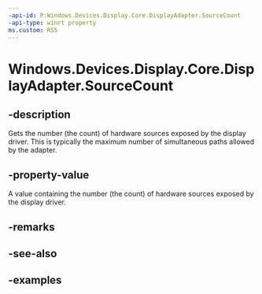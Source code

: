 ```yaml
---
-api-id: P:Windows.Devices.Display.Core.DisplayAdapter.SourceCount
-api-type: winrt property
ms.custom: RS5
---
```


<!-- Property syntax.
public uint SourceCount { get; }
-->

# Windows.Devices.Display.Core.DisplayAdapter.SourceCount

## -description
Gets the number (the count) of hardware sources exposed by the display driver. This is typically the maximum number of simultaneous paths allowed by the adapter.

## -property-value
A value containing the number (the count) of hardware sources exposed by the display driver.

## -remarks

## -see-also

## -examples
